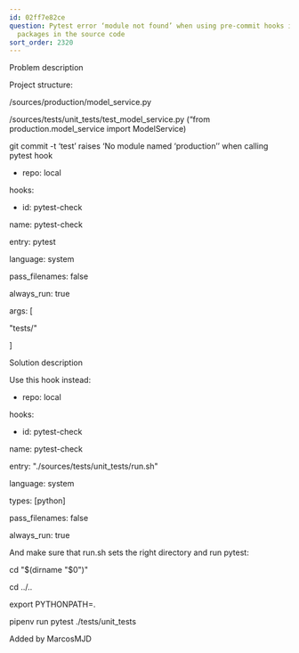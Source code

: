 ```yaml
---
id: 02ff7e82ce
question: Pytest error ‘module not found’ when using pre-commit hooks if using custom
  packages in the source code
sort_order: 2320
---
```


Problem description

Project structure:

/sources/production/model_service.py

/sources/tests/unit_tests/test_model_service.py (“from production.model_service import ModelService)

git commit -t ‘test’ raises ‘No module named ‘production’’ when calling pytest hook

- repo: local

hooks:

- id: pytest-check

name: pytest-check

entry: pytest

language: system

pass_filenames: false

always_run: true

args: [

"tests/"

]

Solution description

Use this hook instead:

- repo: local

hooks:

- id: pytest-check

name: pytest-check

entry: "./sources/tests/unit_tests/run.sh"

language: system

types: [python]

pass_filenames: false

always_run: true

And make sure that run.sh sets the right directory and run pytest:

cd "$(dirname "$0")"

cd ../..

export PYTHONPATH=.

pipenv run pytest ./tests/unit_tests

Added by MarcosMJD

